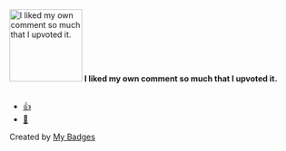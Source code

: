 <img src="https://my-badges.github.io/my-badges/self-upvote.png" alt="I liked my own comment so much that I upvoted it." title="I liked my own comment so much that I upvoted it." width="128">
<strong>I liked my own comment so much that I upvoted it.</strong>
<br><br>

* <a href="https://github.com/dai/dai/issues/7">👍</a>
* <a href="https://github.com/dai/dea/issues/4">👀</a>


Created by <a href="https://github.com/my-badges/my-badges">My Badges</a>
